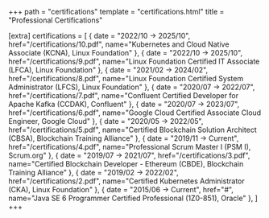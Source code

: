 +++
path = "certifications"
template = "certifications.html"
title = "Professional Certifications"

[extra]
certifications = [
    { date = "2022/10 -> 2025/10", href="/certifications/10.pdf", name="Kubernetes and Cloud Native Associate (KCNA), Linux Foundation" },
    { date = "2022/10 -> 2025/10", href="/certifications/9.pdf", name="Linux Foundation Certified IT Associate (LFCA), Linux Foundation" },
    { date = "2021/02 -> 2024/02", href="/certifications/8.pdf", name="Linux Foundation Certified System Administrator (LFCS), Linux Foundation" },
    { date = "2020/07 -> 2022/07", href="/certifications/7.pdf", name="Confluent Certified Developer for Apache Kafka (CCDAK), Confluent" },
    { date = "2020/07 -> 2023/07", href="/certifications/6.pdf", name="Google Cloud Certified Associate Cloud Engineer, Google Cloud" },
    { date = "2020/05 -> 2022/05", href="/certifications/5.pdf", name="Certified Blockchain Solution Architect (CBSA), Blockchain Training Alliance" },
    { date = "2019/11 -> Current", href="/certifications/4.pdf", name="Professional Scrum Master I (PSM I), Scrum.org" },
    { date = "2019/07 -> 2021/07", href="/certifications/3.pdf", name="Certified Blockchain Developer - Ethereum (CBDE), Blockchain Training Alliance" },
    { date = "2019/02 -> 2022/02", href="/certifications/2.pdf", name="Certified Kubernetes Administrator (CKA), Linux Foundation" },
    { date = "2015/06 -> Current", href="#", name="Java SE 6 Programmer Certified Professional (1Z0-851), Oracle" },
]
+++
